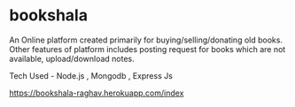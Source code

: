 # bookshala

An Online platform created primarily for buying/selling/donating old books.
Other features of platform includes posting request for books which are not available, upload/download notes.


Tech Used - Node.js , Mongodb , Express Js

https://bookshala-raghav.herokuapp.com/index
